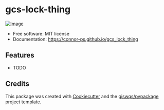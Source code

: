 # gcs-lock-thing


[![image](https://img.shields.io/pypi/v/gcs_lock_thing.svg)](https://pypi.python.org/pypi/gcs_lock_thing)




-   Free software: MIT license
-   Documentation: https://connor-ps.github.io/gcs_lock_thing
    

## Features

-   TODO

## Credits

This package was created with [Cookiecutter](https://github.com/cookiecutter/cookiecutter) and the [giswqs/pypackage](https://github.com/giswqs/pypackage) project template.
